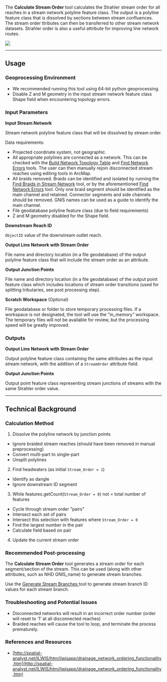 The **Calculate Stream Order** tool calculates the Strahler stream order for all reaches in a stream network polyline feature class. The output is a polyline feature class that is dissolved by sections between stream confluences. The stream order ttributes can then be transferred to other stream network datasets. Strahler order is also a useful attribute for improving line network routes. 

![](/KellyWhitehead/geomorphic-network-and-analysis-toolbox/wiki/Tool_Documentation/Images/StreamOrder01.png)

_______________________________________________________________
## Usage

### Geoprocessing Environment
 
* We recommended running this tool using 64-bit python geoprocessing.
* Disable Z and M geometry in the input stream network feature class Shape field when encountering topology errors.

### Input Parameters

**Input Stream Network**

Stream network polyline feature class that will be dissolved by stream order. 

Data requirements: 

* Projected coordinate system, not geographic.
* All appropriate polylines are connected as a network. This can be checked with the [Build Network Topology Table](https://github.com/SouthForkResearch/gnat/wiki/Build-Network-Topology-Table) and [Find Network Errors](https://github.com/SouthForkResearch/gnat/wiki/Find-Network-Errors) tools. The user can then manually rejoin disconnected stream reaches using editing tools in ArcMap.
* All braids removed. Braids can be identified and isolated by running the [Find Braids in Stream Network](https://github.com/SouthForkResearch/gnat/wiki/Find-Braids-in-Stream-Network) tool, or by the aforementioned [Find Network Errors](https://github.com/SouthForkResearch/gnat/wiki/Find-Network-Errors) tool. Only one braid segment should be identified as the main channel and retained. Connector segments and side channels should be removed. GNIS names can be used as a guide to identify the main channel.  
* File geodatabase polyline feature class (due to field requirements)
* Z and M geometry disabled for the Shape field.

**Downstream Reach ID**

`ObjectID` value of the downstream outlet reach.

**Output Line Network with Stream Order**

File name and directory location (in a file geodatabase) of the output polyline feature class that will include the stream order as an attribute.

**Output Junction Points**

File name and directory location (in a file geodatabase) of the output point feature class which includes locations of stream order transitions (used for splitting tributaries, see post processing step).

**Scratch Workspace** (Optional)

File geodatabase or folder to store temporary processing files. If a workspace is not designated, the tool will use the "in_memory" workspace. The temporary files will not be available for review, but the processing speed will be greatly improved.

### Outputs

**Output Line Network with Stream Order**

Output polyline feature class containing the same attributes as the input stream network, with the addition of a `StreamOrder` attribute field.

**Output Junction Points**

Output point feature class representing stream junctions of streams with the same Strahler order value.

_______________________________________________________________
## Technical Background

### Calculation Method

1. Dissolve the polyline network by junction points
  * Ignore braided stream reaches (should have been removed in manual preprocessing)
  * Convert multi-part to single-part
  * Unsplit polylines
2. Find headwaters (as initial `Stream_Order = 1`)
  * Identify as dangle
  * Ignore downstream ID segment
3. While features.getCount(`Stream_Order = 0`) not = total number of features
  * Cycle through stream order “pairs”
  * Intersect each set of pairs
  * Intersect this selection with features where `Stream_Order = 0`
  * Find the largest number in the pair
  * Calculate field based on pair
4. Update the current stream order

### Recommended Post-processing

The **Calculate Stream Order** tool generates a stream order for each segment/section of the stream. This can be used (along with other attributes, such as NHD GNIS_name) to generate stream branches. 

Use the [Generate Stream Branches ](https://github.com/SouthForkResearch/gnat/wiki/Generate-Stream-Branches) tool to generate stream branch ID values for each stream branch.

### Troubleshooting and Potential Issues

* Disconnected networks will result in an incorrect order number (order will reset to ‘1’ at all disconnected reaches)
* Braided reaches will cause the tool to loop, and terminate the process prematurely.

### References and Resources

* [http://spatial-analyst.net/ILWIS/htm/ilwisapp/drainage_network_ordering_functionality.htm](http://spatial-analyst.net/ILWIS/htm/ilwisapp/drainage_network_ordering_functionality.htm)